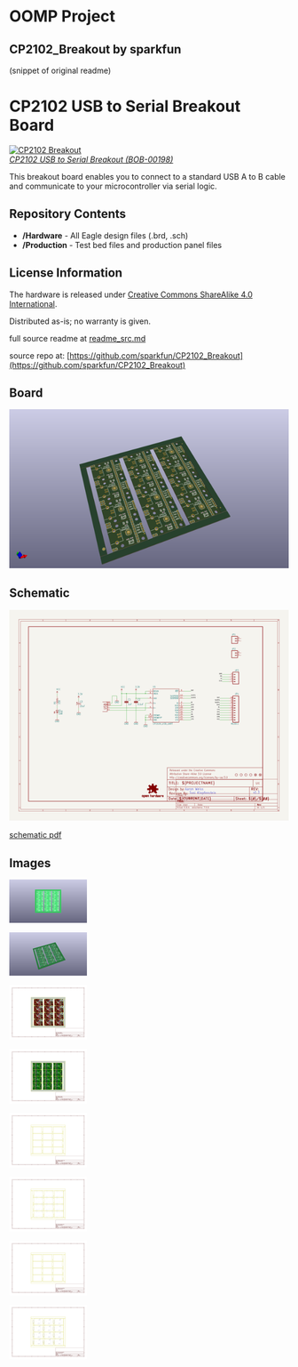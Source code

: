 # OOMP Project  
## CP2102_Breakout  by sparkfun  
  
(snippet of original readme)  
  
CP2102 USB to Serial Breakout Board  
===================================  
  
[![CP2102 Breakout](https://dlnmh9ip6v2uc.cloudfront.net/images/products/1/9/8/00198-01_medium.jpg)  
*CP2102 USB to Serial Breakout (BOB-00198)*](https://www.sparkfun.com/products/198)  
  
This breakout board enables you to connect to a standard USB A to B cable and communicate to your microcontroller via serial logic.  
  
  
Repository Contents  
-------------------  
* **/Hardware** - All Eagle design files (.brd, .sch)  
* **/Production** - Test bed files and production panel files  
  
License Information  
-------------------  
The hardware is released under [Creative Commons ShareAlike 4.0 International](https://creativecommons.org/licenses/by-sa/4.0/).  
  
Distributed as-is; no warranty is given.  
  
  full source readme at [readme_src.md](readme_src.md)  
  
source repo at: [https://github.com/sparkfun/CP2102_Breakout](https://github.com/sparkfun/CP2102_Breakout)  
## Board  
  
[![working_3d.png](working_3d_600.png)](working_3d.png)  
## Schematic  
  
[![working_schematic.png](working_schematic_600.png)](working_schematic.png)  
  
[schematic pdf](working_schematic.pdf)  
## Images  
  
[![working_3D_bottom.png](working_3D_bottom_140.png)](working_3D_bottom.png)  
  
[![working_3D_top.png](working_3D_top_140.png)](working_3D_top.png)  
  
[![working_assembly_page_01.png](working_assembly_page_01_140.png)](working_assembly_page_01.png)  
  
[![working_assembly_page_02.png](working_assembly_page_02_140.png)](working_assembly_page_02.png)  
  
[![working_assembly_page_03.png](working_assembly_page_03_140.png)](working_assembly_page_03.png)  
  
[![working_assembly_page_04.png](working_assembly_page_04_140.png)](working_assembly_page_04.png)  
  
[![working_assembly_page_05.png](working_assembly_page_05_140.png)](working_assembly_page_05.png)  
  
[![working_assembly_page_06.png](working_assembly_page_06_140.png)](working_assembly_page_06.png)  

